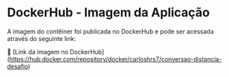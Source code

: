 # DockerHub - Imagem da Aplicação

A imagem do contêiner foi publicada no DockerHub e pode ser acessada através do seguinte link:

🔗 [Link da imagem no DockerHub] (https://hub.docker.com/repository/docker/carloshrs7/conversao-distancia-desafio)
